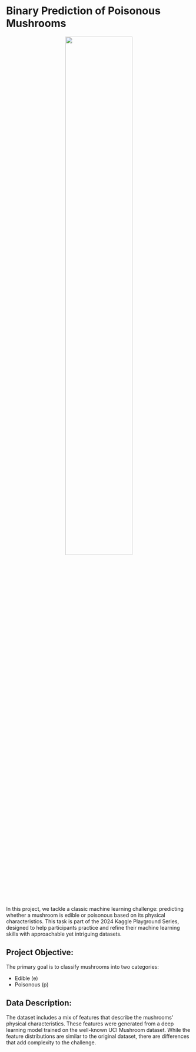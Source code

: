 # Binary Prediction of Poisonous Mushrooms

<p align="center">
  <img src="https://www.worldatlas.com/r/w2000-h1125-q90/upload/f2/39/71/shutterstock-508167682.jpg" width="60%">
</p>

In this project, we tackle a classic machine learning challenge: predicting whether a mushroom is edible or poisonous based on its physical characteristics. This task is part of the 2024 Kaggle Playground Series, designed to help participants practice and refine their machine learning skills with approachable yet intriguing datasets.

## Project Objective:

The primary goal is to classify mushrooms into two categories:

- Edible (e)
- Poisonous (p)

## Data Description:

The dataset includes a mix of features that describe the mushrooms' physical characteristics. These features were generated from a deep learning model trained on the well-known UCI Mushroom dataset. While the feature distributions are similar to the original dataset, there are differences that add complexity to the challenge.
